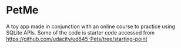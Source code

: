 # PetMe

A toy app made in conjunction with an online course to practice using SQLite APIs.  Some of the code is starter code accessed from https://github.com/udacity/ud845-Pets/tree/starting-point
